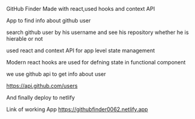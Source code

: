 GitHub Finder
Made with react,used hooks and context API

App to find info about github user

search github user by his username and see his repository whether he is hierable or not 

used react and context API for app level state management 

Modern react hooks are used for defning state in functional component

we use github api to get info about user 

https://api.github.com/users

And finally deploy to netlify

Link of working App https://githubfinder0062.netlify.app
